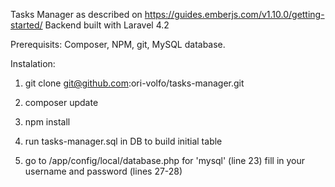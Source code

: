Tasks Manager as described on https://guides.emberjs.com/v1.10.0/getting-started/
Backend built with Laravel 4.2

Prerequisits:
Composer, NPM, git, MySQL database.

Instalation:

1. git clone git@github.com:ori-volfo/tasks-manager.git

2. composer update

3. npm install

4. run tasks-manager.sql in DB to build initial table

5. go to /app/config/local/database.php
    for 'mysql' (line 23) fill in your username and password (lines 27-28)
